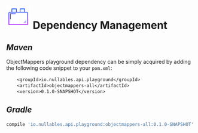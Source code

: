 # ![image info](../assets/icons/icons8-plugin-64.png) Dependency Management

## *Maven*

ObjectMappers playground dependency can be simply acquired by adding the following code snippet to your
`pom.xml`:

```markup
    <groupId>io.nullables.api.playground</groupId>
    <artifactId>objectmappers-all</artifactId>
    <version>0.1.0-SNAPSHOT</version>
```

## *Gradle*

```groovy
compile 'io.nullables.api.playground:objectmappers-all:0.1.0-SNAPSHOT'
```
